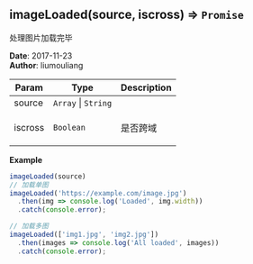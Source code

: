 ## imageLoaded(source, iscross) ⇒ <code>Promise</code>
<p>处理图片加载完毕</p>

**Date**: 2017-11-23  
**Author**: liumouliang  

| Param | Type | Description |
| --- | --- | --- |
| source | <code>Array</code> \| <code>String</code> |  |
| iscross | <code>Boolean</code> | <p>是否跨域 | 默认：true</p> |

**Example**  
```javascript
imageLoaded(source)
// 加载单图
imageLoaded('https://example.com/image.jpg')
  .then(img => console.log('Loaded', img.width))
  .catch(console.error);

// 加载多图
imageLoaded(['img1.jpg', 'img2.jpg'])
  .then(images => console.log('All loaded', images))
  .catch(console.error);
```
